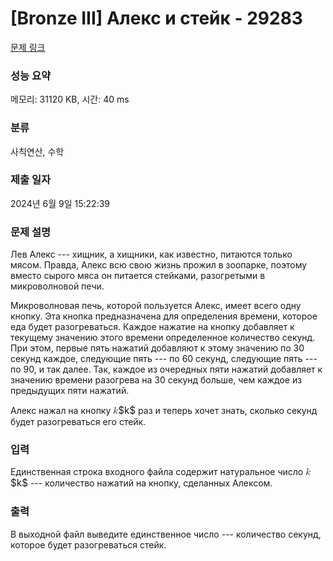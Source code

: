 # [Bronze III] Алекс и стейк - 29283 

[문제 링크](https://www.acmicpc.net/problem/29283) 

### 성능 요약

메모리: 31120 KB, 시간: 40 ms

### 분류

사칙연산, 수학

### 제출 일자

2024년 6월 9일 15:22:39

### 문제 설명

<p>Лев Алекс --- хищник, а хищники, как известно, питаются только мясом. Правда, Алекс всю свою жизнь прожил в зоопарке, поэтому вместо сырого мяса он питается стейками, разогретыми в микроволновой печи.</p>

<p>Микроволновая печь, которой пользуется Алекс, имеет всего одну кнопку. Эта кнопка предназначена для определения времени, которое еда будет разогреваться. Каждое нажатие на кнопку добавляет к текущему значению этого времени определенное количество секунд. При этом, первые пять нажатий добавляют к этому значению по 30 секунд каждое, следующие пять --- по 60 секунд, следующие пять --- по 90, и так далее. Так, каждое из очередных пяти нажатий добавляет к значению времени разогрева на 30 секунд больше, чем каждое из предыдущих пяти нажатий.</p>

<p>Алекс нажал на кнопку <mjx-container class="MathJax" jax="CHTML" style="font-size: 109%; position: relative;"><mjx-math class="MJX-TEX" aria-hidden="true"><mjx-mi class="mjx-i"><mjx-c class="mjx-c1D458 TEX-I"></mjx-c></mjx-mi></mjx-math><mjx-assistive-mml unselectable="on" display="inline"><math xmlns="http://www.w3.org/1998/Math/MathML"><mi>k</mi></math></mjx-assistive-mml><span aria-hidden="true" class="no-mathjax mjx-copytext">$k$</span></mjx-container> раз и теперь хочет знать, сколько секунд будет разогреваться его стейк.</p>

### 입력 

 <p>Единственная строка входного файла содержит натуральное число <mjx-container class="MathJax" jax="CHTML" style="font-size: 109%; position: relative;"><mjx-math class="MJX-TEX" aria-hidden="true"><mjx-mi class="mjx-i"><mjx-c class="mjx-c1D458 TEX-I"></mjx-c></mjx-mi></mjx-math><mjx-assistive-mml unselectable="on" display="inline"><math xmlns="http://www.w3.org/1998/Math/MathML"><mi>k</mi></math></mjx-assistive-mml><span aria-hidden="true" class="no-mathjax mjx-copytext">$k$</span></mjx-container> --- количество нажатий на кнопку, сделанных Алексом.</p>

### 출력 

 <p>В выходной файл выведите единственное число --- количество секунд, которое будет разогреваться стейк.</p>

